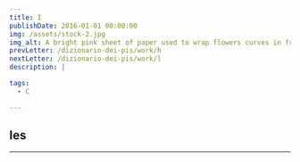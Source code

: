 ```yaml
---
title: I
publishDate: 2016-01-01 00:00:00
img: /assets/stock-2.jpg
img_alt: A bright pink sheet of paper used to wrap flowers curves in front of rich blue background
prevLetter: /dizionario-dei-pis/work/h
nextLetter: /dizionario-dei-pis/work/l
description: |

tags:
  - C

---
```


**Ies** 
---
---